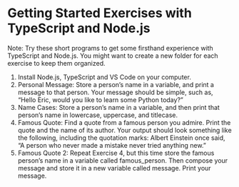 # Getting Started Exercises with TypeScript and Node.js
Note: Try these short programs to get some firsthand experience with TypeScript and Node.js. You might want to create a new folder for each exercise to keep them organized.

1. Install Node.js, TypeScript and VS Code on your computer.
2. Personal Message: Store a person’s name in a variable, and print a message to that person. Your message should be simple, such as, “Hello Eric, would you like to learn some Python today?”
3. Name Cases: Store a person’s name in a variable, and then print that person’s name in lowercase, uppercase, and titlecase.
4. Famous Quote: Find a quote from a famous person you admire. Print the quote and the name of its author. Your output should look something like the following, including the quotation marks:
Albert Einstein once said, “A person who never made a mistake never tried anything new.”
5. Famous Quote 2: Repeat Exercise 4, but this time store the famous person’s name in a variable called famous_person. Then compose your message and store it in a new variable called message. Print your message.